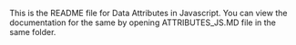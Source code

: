 This is the README file for Data Attributes in Javascript.
You can view the documentation for the  same by opening ATTRIBUTES_JS.MD file in the same folder.
